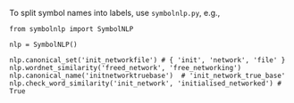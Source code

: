 To split symbol names into labels, use `symbolnlp.py`, e.g.,


```
from symbolnlp import SymbolNLP

nlp = SymbolNLP()

nlp.canonical_set('init_networkfile') # { 'init', 'network', 'file' }
nlp.wordnet_similarity('freed_network', 'free_networking')
nlp.canonical_name('initnetworktruebase')  # 'init_network_true_base'
nlp.check_word_similarity('init_network', 'initialised_networked') # True
```
